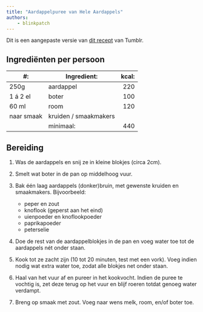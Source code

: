 ```yaml
---
title: "Aardappelpuree van Hele Aardappels"
authors:
    - blinkpatch
---
```


Dit is een aangepaste versie van [dit recept](https://weaselle.tumblr.com/post/189359419975/my-perfect-mashed-potatoes) van Tumblr.

## Ingrediënten per persoon

| #:         | Ingredient:           | kcal: |
| ---------- | --------------------- | ----: |
| 250g       | aardappel             |   220 |
| 1 á 2 el   | boter                 |   100 |
| 60 ml      | room                  |   120 |
| naar smaak | kruiden / smaakmakers |       |
|            | minimaal:             |   440 |

## Bereiding

1. Was de aardappels en snij ze in kleine blokjes (circa 2cm).

2. Smelt wat boter in de pan op middelhoog vuur.

3. Bak één laag aardappels (donker)bruin, met gewenste kruiden en smaakmakers. Bijvoorbeeld:
    - peper en zout
    - knoflook (geperst aan het eind)
    - uienpoeder en knoflookpoeder
    - paprikapoeder
    - peterselie

4. Doe de rest van de aardappelblokjes in de pan en voeg water toe tot de aardappels nét onder staan.

5. Kook tot ze zacht zijn (10 tot 20 minuten, test met een vork). Voeg indien nodig wat extra water toe, zodat alle blokjes net onder staan.

6. Haal van het vuur af en pureer in het kookvocht. Indien de puree te vochtig is, zet deze terug op het vuur en blijf roeren totdat genoeg water verdampt.

7. Breng op smaak met zout. Voeg naar wens melk, room, en/of boter toe.
